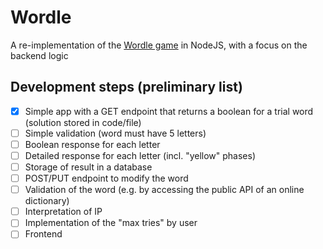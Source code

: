 # Wordle
A re-implementation of the [Wordle game](https://www.nytimes.com/games/wordle/index.html) in NodeJS,
with a focus on the backend logic

## Development steps (preliminary list)
- [x] Simple app with a GET endpoint that returns a boolean for a trial word (solution stored in code/file)
- [ ] Simple validation (word must have 5 letters)
- [ ] Boolean response for each letter
- [ ] Detailed response for each letter (incl. "yellow" phases)
- [ ] Storage of result in a database
- [ ] POST/PUT endpoint to modify the word
- [ ] Validation of the word (e.g. by accessing the public API of an online dictionary)
- [ ] Interpretation of IP
- [ ] Implementation of the "max tries" by user
- [ ] Frontend
